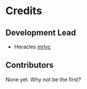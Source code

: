 # Credits

## Development Lead

- Heracles [mrlyc](https://github.com/mrlyc)

## Contributors

None yet. Why not be the first?